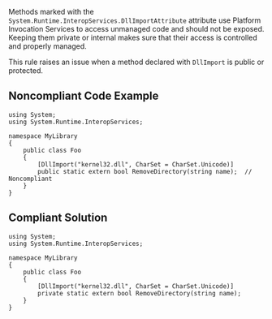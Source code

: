
Methods marked with the `System.Runtime.InteropServices.DllImportAttribute` attribute use Platform Invocation Services to access unmanaged code and should not be exposed. Keeping them private or internal makes sure that their access is controlled and properly managed.

This rule raises an issue when a method declared with `DllImport` is public or protected.

## Noncompliant Code Example


    using System;
    using System.Runtime.InteropServices;
    
    namespace MyLibrary
    {
        public class Foo
        {
            [DllImport("kernel32.dll", CharSet = CharSet.Unicode)]
            public static extern bool RemoveDirectory(string name);  // Noncompliant
        }
    }


## Compliant Solution


    using System;
    using System.Runtime.InteropServices;
    
    namespace MyLibrary
    {
        public class Foo
        {
            [DllImport("kernel32.dll", CharSet = CharSet.Unicode)]
            private static extern bool RemoveDirectory(string name);
        }
    }

